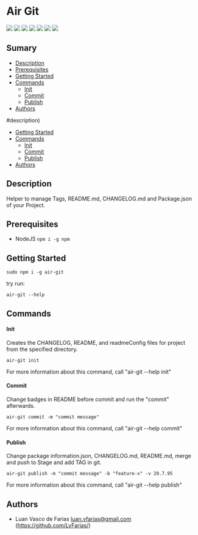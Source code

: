 # Air Git

[![](https://img.shields.io/badge/Version-0.1.7-007fb1)](https://github.com/LvFarias/air-git/releases/tag/0.1.7) [![](https://img.shields.io/badge/Framework-Node%20JS-yellow)]() [![](https://img.shields.io/badge/Dependencies-1-important)]() [![](https://img.shields.io/badge/Platforms-Linux%20|%20MacOS-informational)]() [![](https://img.shields.io/badge/Size-1.4M-critical)]() [![](https://img.shields.io/badge/Last%20Commit-28%20/%208%20/%202019-success)]() [![](https://img.shields.io/badge/Group-LvFarias-007fb1)](https://github.com/LvFarias)

## Sumary

- [Description](#description)
- [Prerequisites](#prerequisites)
- [Getting Started](#getting-started)
- [Commands](#commands)
    - [Init](#init)
    - [Commit](#commit)
    - [Publish](#publish)
- [Authors](#authors)

#description)
- [Getting Started](#getting-started)
- [Commands](#commands)
    - [Init](#init)
    - [Commit](#commit)
    - [Publish](#publish)
- [Authors](#authors)

## Description

Helper to manage Tags, README.md, CHANGELOG.md and Package.json of your Project.

## Prerequisites

- NodeJS `npm i -g npm`

## Getting Started

```
sudo npm i -g air-git
```
try run:
```
air-git --help
```

## Commands
#### Init

Creates the CHANGELOG, README, and readmeConfig files for project from the specified directory.
```
air-git init
```
For more information about this command, call "air-git --help init"

#### Commit

Change badges in README before commit and run the "commit" afterwards.
```
air-git commit -m "commit message"
```
For more information about this command, call "air-git --help commit"

#### Publish

Change package information.json, CHANGELOG.md, README.md, merge and push to Stage and add TAG in git.
```
air-git publish -m "commit message" -b "feature-x" -v 20.7.95
```
For more information about this command, call "air-git --help publish"

## Authors

- Luan Vasco de Farias <luan.vfarias@gmail.com> (https://github.com/LvFarias/)
